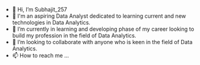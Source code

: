 - 👋 Hi, I’m Subhajit_257
- 👀 I'm an aspiring Data Analyst dedicated to learning current and new technologies in Data Analytics.
- 🌱 I’m currently in learning and developing phase of my career looking to build my profession in the field of Data Analytics.
- 💞️ I’m looking to collaborate with anyone who is keen in the field of Data Analytics. 
- 📫 How to reach me ... 

<!---
Jit-257/Jit-257 is a ✨ special ✨ repository because its `README.md` (this file) appears on your GitHub profile.
You can click the Preview link to take a look at your changes.
--->
